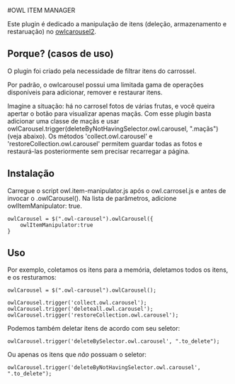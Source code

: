#OWL ITEM MANAGER

Este plugin é dedicado a manipulação de itens (deleção, armazenamento e restaruação) no
[owlcarousel2](https://github.com/OwlCarousel2/OwlCarousel2).

## Porque? (casos de uso)

O plugin foi criado pela necessidade de filtrar itens do carrossel.

Por padrão, o owlcarousel possui uma limitada gama de operações disponíveis para
adicionar, remover e restaurar itens.

Imagine a situação: há no carrosel fotos de várias frutas, e você queira apertar
o botão para visualizar apenas maçãs. Com esse plugin basta adicionar uma classe
de maçãs e usar owlCarousel.trigger(deleteByNotHavingSelector.owl.carousel, ".maçãs")
(veja abaixo). Os métodos 'collect.owl.carousel' e 'restoreCollection.owl.carousel'
permitem guardar todas as fotos e restaurá-las posteriormente sem precisar
recarregar a página.

## Instalação

Carregue o script owl.item-manipulator.js após o owl.carrosel.js e antes de
invocar o .owlCarousel(). Na lista de parâmetros, adicione
owlItemManipulator: true.

```
owlCarousel = $(".owl-carousel").owlCarousel({
    owlItemManipulator:true
}
```

## Uso

Por exemplo, coletamos os itens para a memória, deletamos todos os itens,
e os resturamos:

```
owlCarousel = $(".owl-carousel").owlCarousel();

owlCarousel.trigger('collect.owl.carousel');
owlCarousel.trigger('deleteall.owl.carousel');
owlCarousel.trigger('restoreCollection.owl.carousel');
```

Podemos também deletar itens de acordo com seu seletor:

```
owlCarousel.trigger('deleteBySelector.owl.carousel', ".to_delete");
```

Ou apenas os itens que *não* possuam o seletor:

```
owlCarousel.trigger('deleteByNotHavingSelector.owl.carousel', ".to_delete");
```
